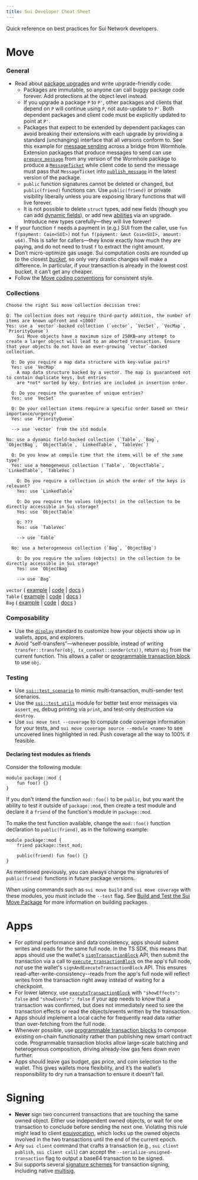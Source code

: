 ```yaml
---
title: Sui Developer Cheat Sheet
---
```


Quick reference on best practices for Sui Network developers.

# Move

### General

- Read about [package upgrades](https://docs.sui.io/build/package-upgrades) and write upgrade-friendly code:
    - Packages are immutable, so anyone can call buggy package code forever. Add protections at the object level instead.
    - If you upgrade a package `P` to `P'`, other packages and clients that depend on `P` will continue using `P`, not auto-update to `P'`. Both dependent packages and client code must be explicitly updated to point at `P'`.
    - Packages that expect to be extended by dependent packages can avoid breaking their extensions with each upgrade by providing a standard (unchanging) interface that all versions conform to. See this example for [message sending](https://github.com/wormhole-foundation/wormhole/blob/74dea3bf22f0e27628b432c3e9eac05c85786a99/sui/wormhole/sources/publish_message.move) across a bridge from Wormhole. Extension packages that produce messages to send can use [`prepare_message`](https://github.com/wormhole-foundation/wormhole/blob/74dea3bf22f0e27628b432c3e9eac05c85786a99/sui/wormhole/sources/publish_message.move#L68-L90) from any version of the Wormhole package to produce a [`MessageTicket`](https://github.com/wormhole-foundation/wormhole/blob/74dea3bf22f0e27628b432c3e9eac05c85786a99/sui/wormhole/sources/publish_message.move#L52-L66) while client code to send the message must pass that `MessageTicket` into [`publish_message`](https://github.com/wormhole-foundation/wormhole/blob/74dea3bf22f0e27628b432c3e9eac05c85786a99/sui/wormhole/sources/publish_message.move#L92-L152) in the latest version of the package.
    - `public` function signatures cannot be deleted or changed, but `public(friend)` functions can. Use `public(friend)` or private visibility liberally unless you are exposing library functions that will live forever.
    - It is not possible to delete `struct` types, add new fields (though you can add [dynamic fields](https://docs.sui.io/devnet/build/programming-with-objects/ch5-dynamic-fields)), or add new [abilities](https://move-language.github.io/move/abilities.html) via an upgrade. Introduce new types carefully—they will live forever!  
- If your function `f` needs a payment in (e.g.) SUI from the caller, use `fun f(payment: Coin<SUI>)` not `fun f(payment: &mut Coin<SUI>, amount: u64)`. This is safer for callers—they know exactly how much they are paying, and do not need to trust `f` to extract the right amount.
- Don’t micro-optimize gas usage. Sui computation costs are rounded up to the closest *[bucket](https://docs.sui.io/learn/tokenomics/gas-in-sui#gas-units)*, so only very drastic changes will make a difference. In particular, if your transaction is already in the lowest cost bucket, it can’t get any cheaper.
- Follow the [Move coding conventions](https://move-language.github.io/move/coding-conventions.html) for consistent style.

### Collections

```
Choose the right Sui move collection decision tree:

Q: The collection does not require third-party addition, the number of items are known upfront and <1000?  
Yes: use a `vector`-backed collection (`vector`, `VecSet`, `VecMap`, `PriorityQueue`)
    Sui Move objects have a maximum size of 250KB—any attempt to create a larger object will lead to an aborted transaction. Ensure that your objects do not have an ever-growing `vector`-backed collection.

  Q: Do you require a map data structure with key-value pairs?  
  Yes: use `VecMap`
    A map data structure backed by a vector. The map is guaranteed not to contain duplicate keys, but entries
    are *not* sorted by key. Entries are included in insertion order.

  Q: Do you require the guarantee of unique entries?
  Yes: use `VecSet`

  Q: Do your collection items require a specific order based on their importance/urgency?
  Yes: use `PriorityQueue`

  --> use `vector` from the std module
  
No: use a dynamic field-backed collection (`Table`, `Bag`, `ObjectBag`, `ObjectTable`, `LinkedTable`, `TableVec`)

  Q: Do you know at compile time that the items will be of the same type?
  Yes: use a homogeneous collection (`Table`, `ObjectTable`, `LinkedTable`, `TableVec`)

    Q: Do you require a collection in which the order of the keys is relevant?
    Yes: use `LinkedTable`

    Q: Do you require the values (objects) in the collection to be directly accessible in Sui storage?
    Yes: use `ObjectTable`

    Q: ???
    Yes: use `TableVec`
    
    --> use `Table`
    
  No: use a heterogeneous collection (`Bag`, `ObjectBag`)

    Q: Do you require the values (objects) in the collection to be directly accessible in Sui storage?
    Yes: use `ObjectBag`
    
    --> use `Bag`
```
`vector` (
    [example](https://github.com/sui-foundation/sui-move-intro-course/blob/main/unit-four/lessons/1_homogeneous_collections.md#vectors) 
    | [code](https://github.com/MystenLabs/sui/blob/main/crates/sui-framework/packages/move-stdlib/sources/vector.move) 
    | [docs](https://move-book.com/advanced-topics/managing-collections-with-vectors.html) 
    )  
`Table` (
    [example](https://github.com/sui-foundation/sui-move-intro-course/blob/main/unit-four/lessons/1_homogeneous_collections.md#table) 
    | [code](https://github.com/MystenLabs/sui/blob/main/crates/sui-framework/packages/sui-framework/sources/table.move) 
    | [docs](https://github.com/MystenLabs/sui/blob/main/crates/sui-framework/docs/table.md)
    )  
`Bag` (
    [example](https://github.com/sui-foundation/sui-move-intro-course/blob/main/unit-four/lessons/3_heterogeneous_collections.md#heterogeneous-collections) 
    | [code](https://github.com/MystenLabs/sui/blob/main/crates/sui-framework/packages/sui-framework/sources/bag.move) 
    | [docs](https://github.com/MystenLabs/sui/blob/main/crates/sui-framework/docs/bag.md)
    )  

### Composability

- Use the [`display`](https://docs.sui.io/build/sui-object-display) standard to customize how your objects show up in wallets, apps, and explorers
- Avoid “self-transfers”—whenever possible, instead of writing `transfer::transfer(obj, tx_context::sender(ctx))`, return `obj` from the current function. This allows a caller or [programmable transaction block](https://docs.sui.io/build/prog-trans-ts-sdk) to use `obj`.

### Testing

- Use [`sui::test_scenario`](https://github.com/MystenLabs/sui/blob/main/crates/sui-framework/packages/sui-framework/sources/test/test_scenario.move) to mimic multi-transaction, multi-sender test scenarios.
- Use the [`sui::test_utils`](https://github.com/MystenLabs/sui/blob/main/crates/sui-framework/packages/sui-framework/sources/test/test_utils.move#L5) module for better test error messages via `assert_eq`, debug printing via `print`, and test-only destruction via `destroy`.
- Use `sui move test --coverage` to compute code coverage information for your tests, and `sui move coverage source --module <name>` to see uncovered lines highlighted in red. Push coverage all the way to 100% if feasible.

#### Declaring test modules as friends

Consider the following module:

```move
module package::mod {
    fun foo() {}
}
```

If you don't intend the function `mod::foo()` to be `public`, but you want the ability to test it outside
of `package::mod`, then create a test module and declare it a `friend` of the function's module in `package::mod`.

To make the test function available, change the `mod::foo()` function declaration to `public(friend)`, as in the
following example:

```move
module package::mod {
    friend package::test_mod;

    public(friend) fun foo() {}
}
```

As mentioned previously, you can always change the signatures of `public(friend)` functions in future package versions.

When using commands such as `sui move build` and `sui move coverage` with these modules, you must include the `--test` flag. See [Build and Test the Sui Move Package](move/build-test.md#building-your-package) for more information on building packages.

# Apps

- For optimal performance and data consistency, apps should submit writes and reads for the same full node. In the TS SDK, this means that apps should use the wallet's [`signTransactionBlock`](https://sui-wallet-kit.vercel.app/) API, then submit the transaction via a call to [`execute_transactionBlock`](https://docs.sui.io/sui-jsonrpc#sui_executeTransactionBlock) on the app's full node, *not* use the wallet's `signAndExecuteTransactionBlock` API. This ensures read-after-write-consistency--reads from the app's full node will reflect writes from the transaction right away instead of waiting for a checkpoint.
- For lower latency, use [`executeTransactionBlock`](https://docs.sui.io/sui-jsonrpc#sui_executeTransactionBlock) with `"showEffects": false` and `"showEvents": false` if your app needs to know that a transaction was confirmed, but does not immediately need to see the transaction effects or read the objects/events written by the transaction.
- Apps should implement a local cache for frequently read data rather than over-fetching from the full node.
- Whenever possible, use [programmable transaction blocks](https://docs.sui.io/build/prog-trans-ts-sdk) to compose existing on-chain functionality rather than publishing new smart contract code. Programmable transaction blocks allow large-scale batching and heterogenous composition, driving already-low gas fees down even further.
- Apps should leave gas budget, gas price, and coin selection to the wallet. This gives wallets more flexibility, and it’s the wallet’s responsibility to dry run a transaction to ensure it doesn't fail.

# Signing

- **Never** sign two concurrent transactions that are touching the same owned object. Either use independent owned objects, or wait for one transaction to conclude before sending the next one. Violating this rule might lead to client [equivocation](https://docs.sui.io/learn/sui-glossary#equivocation), which locks up the owned objects involved in the two transactions until the end of the current epoch.
- Any `sui client` command that crafts a transaction (e.g., `sui client publish`, `sui client call`) can accept the `--serialize-unsigned-transaction` flag to output a base64 transaction to be signed.
- Sui supports several [signature schemes](https://docs.sui.io/learn/cryptography/sui-offline-signing) for transaction signing, including native [multisig](https://docs.sui.io/learn/cryptography/sui-multisig).
